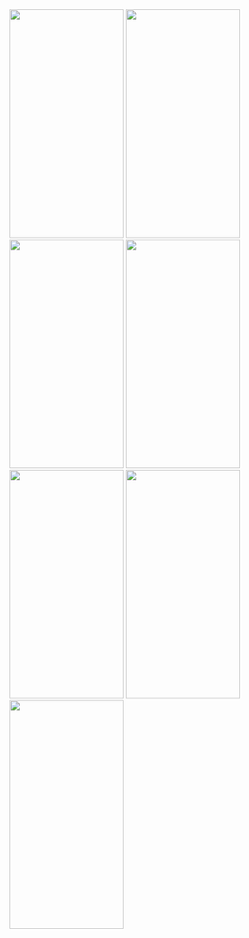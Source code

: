 <img src="https://github.com/user-attachments/assets/a72683a9-e9f7-4c38-9b11-6457efb48a36" height="400" width="200"/>
<img src="https://github.com/user-attachments/assets/9dc16f68-76cb-4c13-91ca-bda44923a958" height="400" width="200"/>
<img src="https://github.com/user-attachments/assets/0924b1be-ce5e-4f42-9e2b-1cdc4fc8a590" height="400" width="200"/>
<img src="https://github.com/user-attachments/assets/540a917b-9472-4ba1-b079-d991dda49737" height="400" width="200"/>
<img src="https://github.com/user-attachments/assets/beb02b20-ca2c-4e46-b730-e0fc798213f1" height="400" width="200"/>
<img src="https://github.com/user-attachments/assets/c1c54ead-f911-4ace-9463-8ee8390e9c34" height="400" width="200"/>
<img src="https://github.com/user-attachments/assets/d41a7d80-0118-49c3-bcf9-669868f53ff2" height="400" width="200"/>
